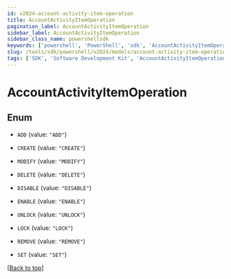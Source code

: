 ```yaml
---
id: v2024-account-activity-item-operation
title: AccountActivityItemOperation
pagination_label: AccountActivityItemOperation
sidebar_label: AccountActivityItemOperation
sidebar_class_name: powershellsdk
keywords: ['powershell', 'PowerShell', 'sdk', 'AccountActivityItemOperation', 'V2024AccountActivityItemOperation'] 
slug: /tools/sdk/powershell/v2024/models/account-activity-item-operation
tags: ['SDK', 'Software Development Kit', 'AccountActivityItemOperation', 'V2024AccountActivityItemOperation']
---
```



# AccountActivityItemOperation

## Enum


* `ADD` (value: `"ADD"`)

* `CREATE` (value: `"CREATE"`)

* `MODIFY` (value: `"MODIFY"`)

* `DELETE` (value: `"DELETE"`)

* `DISABLE` (value: `"DISABLE"`)

* `ENABLE` (value: `"ENABLE"`)

* `UNLOCK` (value: `"UNLOCK"`)

* `LOCK` (value: `"LOCK"`)

* `REMOVE` (value: `"REMOVE"`)

* `SET` (value: `"SET"`)


[[Back to top]](#) 

